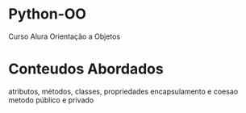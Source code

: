 # Python-OO
Curso Alura Orientação a Objetos
# Conteudos Abordados
atributos, métodos, classes, propriedades
encapsulamento e coesao
metodo público e privado



